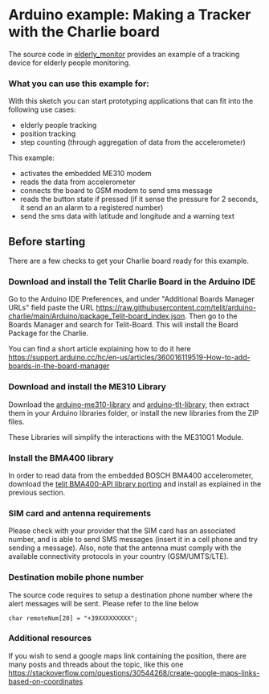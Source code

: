# Arduino example: Making a Tracker with the Charlie board
The source code in [elderly_monitor](elderly_monitor/elderly_monitor.ino) provides an example of a tracking device for elderly people monitoring.


### What you can use this example for:

With this sketch you can start prototyping applications that can fit into the following use cases:

- elderly people tracking
- position tracking
- step counting (through aggregation of data from the accelerometer)

This example:

- activates the embedded ME310 modem
- reads the data from accelerometer
- connects the board to GSM modem to send sms message
- reads the button state if pressed (if it sense the pressure for 2 seconds, it send an an alarm to a registered number)
- send the sms data with latitude and longitude and a warning text

## Before starting

There are a few checks to get your Charlie board ready for this example.

### Download and install the Telit Charlie Board in the Arduino IDE

Go to the Arduino IDE Preferences, and under "Additional Boards Manager URLs" field paste the URL https://raw.githubusercontent.com/telit/arduino-charlie/main/Arduino/package_Telit-board_index.json. Then go to the Boards Manager and search for Telit-Board. This will install the Board Package for the Charlie.

You can find a short article explaining how to do it here https://support.arduino.cc/hc/en-us/articles/360016119519-How-to-add-boards-in-the-board-manager

### Download and install the ME310 Library

Download the [arduino-me310-library](https://github.com/telit/arduino-me310-library) and [arduino-tlt-library](https://github.com/telit/arduino-tlt-library), then extract them in your Arduino libraries folder, or install the new libraries from the ZIP files.

These Libraries will simplify the interactions with the ME310G1 Module.

### Install the BMA400 library

In order to read data from the embedded BOSCH BMA400 accelerometer, download the [telit BMA400-API library porting](https://github.com/telit/arduino-BMA400-API) and install as explained in the previous section.

### SIM card and antenna requirements

Please check with your provider that the SIM card has an associated number, and is able to send SMS messages (insert it in a cell phone and try sending a message).
Also, note that the antenna must comply with the available connectivity protocols in your country (GSM/UMTS/LTE).


### Destination mobile phone number

The source code requires to setup a destination phone number where the alert messages will be sent. Please refer to the line below

``` 
char remoteNum[20] = "+39XXXXXXXXX";
```


### Additional resources

If you wish to send a google maps link containing the position, there are many posts and threads about the topic, like this one
https://stackoverflow.com/questions/30544268/create-google-maps-links-based-on-coordinates
